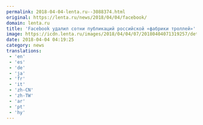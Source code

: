 ```yaml
---
permalink: 2018-04-04-lenta.ru--3088374.html
original: https://lenta.ru/news/2018/04/04/facebook/
domain: lenta.ru
title: 'Facebook удалил сотни публикаций российской «фабрики троллей»'
image: https://icdn.lenta.ru/images/2018/04/04/07/20180404071319257/detail_c193a20d009c93da4db814e200625afa.jpg
date: 2018-04-04 04:19:25
category: news
translations: 
 - 'en'
 - 'es'
 - 'de'
 - 'ja'
 - 'fr'
 - 'it'
 - 'zh-CN'
 - 'zh-TW'
 - 'ar'
 - 'pt'
 - 'hy'
---
```


